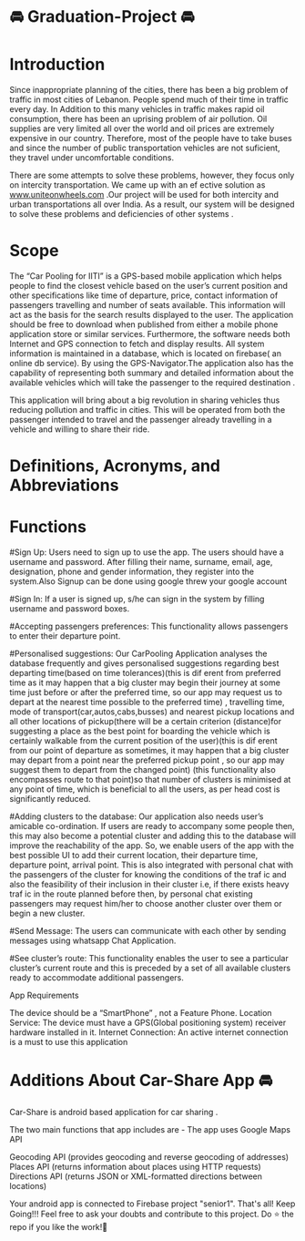 # 🚘 Graduation-Project 🚘



# Introduction
Since inappropriate planning of the cities, there has been a big problem of traffic in most cities of Lebanon. People spend much of their time in traffic every day. In Addition to this many vehicles in traffic makes rapid oil consumption, there has been an uprising problem of air pollution. Oil supplies are very limited all over the world and oil prices are extremely expensive in our country. Therefore, most of the people have to take buses and since the number of public transportation vehicles are not suficient, they travel under uncomfortable conditions.

There are some attempts to solve these problems, however, they focus only on intercity transportation. We came up with an ef ective solution as www.uniteonwheels.com .Our project will be used for both intercity and urban transportations all over India. As a result, our system will be designed to solve these problems and deficiencies of other systems .

# Scope
The “Car Pooling for IITI” is a GPS-based mobile application which helps people to find the closest vehicle based on the user’s current position and other specifications like time of departure, price, contact information of passengers travelling and number of seats available. This information will act as the basis for the search results displayed to the user. The application should be free to download when published  from either a mobile phone application store or similar services. Furthermore, the software needs both Internet and GPS connection to fetch and display results. All system information is maintained in a database, which is located on firebase( an online db service). By using the GPS-Navigator.The application also has the capability of representing both summary and detailed information about the available vehicles which will take the passenger to the required destination .

This application will bring about a big revolution in sharing vehicles thus reducing pollution and traffic in cities. This will be operated from both the passenger intended to travel and the passenger already travelling in a vehicle and willing to share their ride.

# Definitions, Acronyms, and Abbreviations


# Functions
#Sign Up: Users need to sign up to use the app. The users should have a username and password. After filling their name, surname, email, age, designation, phone and gender information, they register into the system.Also Signup can be done using google threw your google account

#Sign In: If a user is signed up, s/he can sign in the system by filling username and password boxes.


#Accepting passengers preferences: This functionality allows passengers to enter their departure point.

#Personalised suggestions: Our CarPooling Application analyses the database frequently and gives personalised suggestions regarding best departing time(based on time tolerances)(this is dif erent from preferred time as it may happen that a big cluster may begin their journey at some time just before or after the preferred time, so our app may request us to depart at the nearest time possible to the preferred time) , travelling time, mode of transport(car,autos,cabs,busses) and nearest pickup locations and all other locations of pickup(there will be a certain criterion (distance)for suggesting a place as the best point for boarding the vehicle which is certainly walkable from the current position of the user)(this is dif erent from our point of departure as sometimes, it may happen that a big cluster may depart from a point near the preferred pickup point , so our app may suggest them to depart from the changed point) (this functionality also encompasses route to that point)so that number of clusters is minimised at any point of time, which is beneficial to all the users, as per head cost is significantly reduced.

#Adding clusters to the database: Our application also needs user’s amicable co-ordination. If users are ready to accompany some people then, this may also become a potential cluster and adding this to the database will improve the reachability of the app. So, we enable users of the app with the best possible UI to add their current location, their departure time, departure point, arrival point. This is also integrated with personal chat with the passengers of the cluster for knowing the conditions of the traf ic and also the feasibility of their inclusion in their cluster i.e, if there exists heavy traf ic in the route planned before then, by personal chat existing passengers may request him/her to choose another cluster over them or begin a new cluster.

#Send Message: The users can communicate with each other by sending messages using whatsapp Chat Application.


#See cluster’s route: This functionality enables the user to see a particular cluster’s current route and this is preceded by a set of all available clusters ready to accommodate additional passengers.



App Requirements

The device should be a “SmartPhone” , not a Feature Phone.
Location Service: The device must have a GPS(Global positioning system) receiver hardware installed in it.
Internet Connection: An active internet connection is a must to use this application



# Additions About Car-Share App 🚘
Car-Share is android based application for car sharing .

The two main functions that app includes are -
The app uses  Google Maps API

Geocoding API (provides geocoding and reverse geocoding of addresses)
Places API (returns information about places using HTTP requests)
Directions API (returns JSON or XML-formatted directions between locations)

Your android app is connected to Firebase project "senior1".
That's all!
Keep Going!!!
Feel free to ask your doubts and contribute to this project.
Do ⭐ the repo if you like the work!🙌
